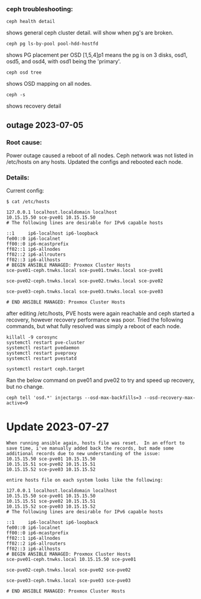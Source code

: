 ### ceph troubleshooting:

```
ceph health detail
```
shows general ceph cluster detail. will show when pg's are broken.


```
ceph pg ls-by-pool pool-hdd-hostfd
```
shows PG placement per OSD [1,5,4]p1 means the pg is on 3 disks, osd1, osd5, and osd4, with osd1 being the 'primary'.

```
ceph osd tree
```
shows OSD mapping on all nodes.

```
ceph -s
```
shows recovery detail

## outage 2023-07-05

### Root cause:
Power outage caused a reboot of all nodes. Ceph network was not listed in /etc/hosts on any hosts.  Updated the configs and rebooted each node.

### Details:
Current config:

```
$ cat /etc/hosts

127.0.0.1 localhost.localdomain localhost
10.15.15.50 sce-pve01 10.15.15.50
# The following lines are desirable for IPv6 capable hosts

::1     ip6-localhost ip6-loopback
fe00::0 ip6-localnet
ff00::0 ip6-mcastprefix
ff02::1 ip6-allnodes
ff02::2 ip6-allrouters
ff02::3 ip6-allhosts
# BEGIN ANSIBLE MANAGED: Proxmox Cluster Hosts
sce-pve01-ceph.tnwks.local sce-pve01.tnwks.local sce-pve01

sce-pve02-ceph.tnwks.local sce-pve02.tnwks.local sce-pve02

sce-pve03-ceph.tnwks.local sce-pve03.tnwks.local sce-pve03

# END ANSIBLE MANAGED: Proxmox Cluster Hosts
```

after editing /etc/hosts, PVE hosts were again reachable and ceph started a recovery, however recovery performance was poor. Tried the following commands, but what fully resolved was simply a reboot of each node.

```
killall -9 corosync
systemctl restart pve-cluster
systemctl restart pvedaemon
systemctl restart pveproxy
systemctl restart pvestatd
```
```
systemctl restart ceph.target
```

Ran the below command on pve01 and pve02 to try and speed up recovery, but no change.
```
ceph tell 'osd.*' injectargs --osd-max-backfills=3 --osd-recovery-max-active=9
```

# Update 2023-07-27
```
When running ansible again, hosts file was reset.  In an effort to save time, i've manually added back the records, but made some additional records due to new understanding of the issue:
10.15.15.50 sce-pve01 10.15.15.50
10.15.15.51 sce-pve02 10.15.15.51
10.15.15.52 sce-pve03 10.15.15.52

entire hosts file on each system looks like the following:

127.0.0.1 localhost.localdomain localhost
10.15.15.50 sce-pve01 10.15.15.50
10.15.15.51 sce-pve02 10.15.15.51
10.15.15.52 sce-pve03 10.15.15.52
# The following lines are desirable for IPv6 capable hosts

::1     ip6-localhost ip6-loopback
fe00::0 ip6-localnet
ff00::0 ip6-mcastprefix
ff02::1 ip6-allnodes
ff02::2 ip6-allrouters
ff02::3 ip6-allhosts
# BEGIN ANSIBLE MANAGED: Proxmox Cluster Hosts
sce-pve01-ceph.tnwks.local 10.15.15.50 sce-pve01

sce-pve02-ceph.tnwks.local sce-pve02 sce-pve02

sce-pve03-ceph.tnwks.local sce-pve03 sce-pve03

# END ANSIBLE MANAGED: Proxmox Cluster Hosts
```

